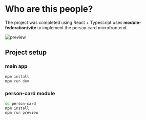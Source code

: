 # Who are this people?

The project was completed using React + Typescript uses **module-federation/vite** to implement the person card microfrontend.


![preview](https://sun9-78.userapi.com/impg/ywJV_ZfiQ3Mwgke2o0S94iv775RaT4rPNc_vUQ/MNWgXptSONM.jpg?size=1575x828&quality=96&sign=352b01a15b34bb5da4af73f59efd66d9&type=album)

## Project setup

### main app
```sh
npm install
npm run dev
```
### person-card module
```sh
cd person-card
npm install
npm run preview
```
